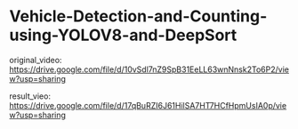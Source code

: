# Vehicle-Detection-and-Counting-using-YOLOV8-and-DeepSort

original_video: https://drive.google.com/file/d/10vSdl7nZ9SpB31EeLL63wnNnsk2To6P2/view?usp=sharing

result_vieo: https://drive.google.com/file/d/17qBuRZI6J61HilSA7HT7HCfHpmUsIA0p/view?usp=sharing

